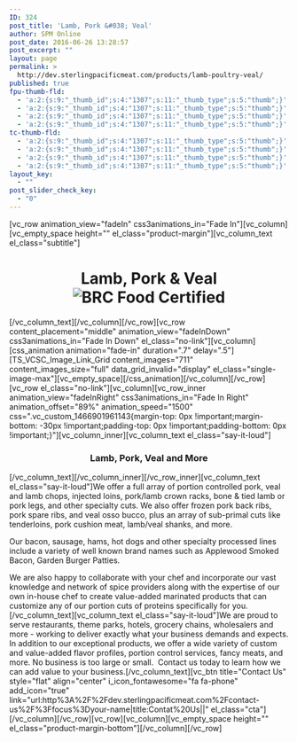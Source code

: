 ```yaml
---
ID: 324
post_title: 'Lamb, Pork &#038; Veal'
author: SPM Online
post_date: 2016-06-26 13:28:57
post_excerpt: ""
layout: page
permalink: >
  http://dev.sterlingpacificmeat.com/products/lamb-poultry-veal/
published: true
fpu-thumb-fld:
  - 'a:2:{s:9:"_thumb_id";s:4:"1307";s:11:"_thumb_type";s:5:"thumb";}'
  - 'a:2:{s:9:"_thumb_id";s:4:"1307";s:11:"_thumb_type";s:5:"thumb";}'
  - 'a:2:{s:9:"_thumb_id";s:4:"1307";s:11:"_thumb_type";s:5:"thumb";}'
  - 'a:2:{s:9:"_thumb_id";s:4:"1307";s:11:"_thumb_type";s:5:"thumb";}'
tc-thumb-fld:
  - 'a:2:{s:9:"_thumb_id";s:4:"1307";s:11:"_thumb_type";s:5:"thumb";}'
  - 'a:2:{s:9:"_thumb_id";s:4:"1307";s:11:"_thumb_type";s:5:"thumb";}'
  - 'a:2:{s:9:"_thumb_id";s:4:"1307";s:11:"_thumb_type";s:5:"thumb";}'
  - 'a:2:{s:9:"_thumb_id";s:4:"1307";s:11:"_thumb_type";s:5:"thumb";}'
layout_key:
  - ""
post_slider_check_key:
  - "0"
---
```

[vc_row animation_view="fadeIn" css3animations_in="Fade In"][vc_column][vc_empty_space height="" el_class="product-margin"][vc_column_text el_class="subtitle"]
<h1 class="page-title" style="text-align: center;">Lamb, Pork &amp; Veal<img class="brc" src="http://dev.sterlingpacificmeat.com/wp-content/uploads/2016/10/brc-logo-44x66.png" alt="BRC Food Certified" /></h1>
[/vc_column_text][/vc_column][/vc_row][vc_row content_placement="middle" animation_view="fadeInDown" css3animations_in="Fade In Down" el_class="no-link"][vc_column][css_animation animation="fade-in" duration=".7" delay=".5"][TS_VCSC_Image_Link_Grid content_images="711" content_images_size="full" data_grid_invalid="display" el_class="single-image-max"][vc_empty_space][/css_animation][/vc_column][/vc_row][vc_row el_class="no-link"][vc_column][vc_row_inner animation_view="fadeInRight" css3animations_in="Fade In Right" animation_offset="89%" animation_speed="1500" css=".vc_custom_1466901961143{margin-top: 0px !important;margin-bottom: -30px !important;padding-top: 0px !important;padding-bottom: 0px !important;}"][vc_column_inner][vc_column_text el_class="say-it-loud"]
<h3 style="text-align: center;">Lamb, Pork, Veal and More</h3>
[/vc_column_text][/vc_column_inner][/vc_row_inner][vc_column_text el_class="say-it-loud"]We offer a full array of portion controlled pork, veal and lamb chops, injected loins, pork/lamb crown racks, bone &amp; tied lamb or pork legs, and other specialty cuts. We also offer frozen pork back ribs, pork spare ribs, and veal osso bucco, plus an array of sub-primal cuts like tenderloins, pork cushion meat, lamb/veal shanks, and more.

Our bacon, sausage, hams, hot dogs and other specialty processed lines include a variety of well known brand names such as Applewood Smoked Bacon, Garden Burger Patties.

We are also happy to collaborate with your chef and incorporate our vast knowledge and network of spice providers along with the expertise of our own in-house chef to create value-added marinated products that can customize any of our portion cuts of proteins specifically for you.[/vc_column_text][vc_column_text el_class="say-it-loud"]We are proud to serve restaurants, theme parks, hotels, grocery chains, wholesalers and more - working to deliver exactly what your business demands and expects. In addition to our exceptional products, we offer a wide variety of custom and value-added flavor profiles, portion control services, fancy meats, and more. No business is too large or small.  Contact us today to learn how we can add value to your business.[/vc_column_text][vc_btn title="Contact Us" style="flat" align="center" i_icon_fontawesome="fa fa-phone" add_icon="true" link="url:http%3A%2F%2Fdev.sterlingpacificmeat.com%2Fcontact-us%2F%3Ffocus%3Dyour-name|title:Contat%20Us||" el_class="cta"][/vc_column][/vc_row][vc_row][vc_column][vc_empty_space height="" el_class="product-margin-bottom"][/vc_column][/vc_row]